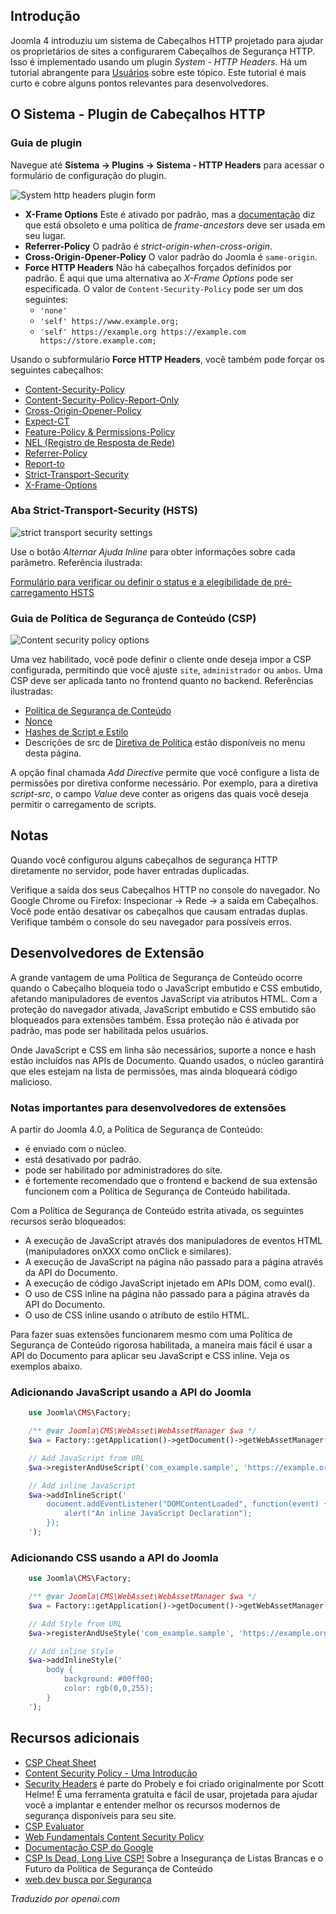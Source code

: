 <!-- Filename: J4.x:Http_Header_Management / Display title: Cabeçalhos HTTP -->

## Introdução

Joomla 4 introduziu um sistema de Cabeçalhos HTTP projetado para ajudar os proprietários de sites a configurarem Cabeçalhos de Segurança HTTP. Isso é implementado usando um plugin *System - HTTP Headers*. Há um tutorial abrangente para [Usuários](jdocmanual?article=user/security/http-headers) sobre este tópico. Este tutorial é mais curto e cobre alguns pontos relevantes para desenvolvedores.

## O Sistema - Plugin de Cabeçalhos HTTP

### Guia de plugin

Navegue até **Sistema → Plugins → Sistema - HTTP Headers** para acessar o formulário de configuração do plugin.

![System http headers plugin form](../../../en/images/security/security-http-headers-plugin.png)

- **X-Frame Options** Este é ativado por padrão, mas a [documentação](https://developer.mozilla.org/en-US/docs/Web/HTTP/Headers/X-Frame-Options) diz que está obsoleto e uma política de *frame-ancestors* deve ser usada em seu lugar.
- **Referrer-Policy** O padrão é *strict-origin-when-cross-origin*.
- **Cross-Origin-Opener-Policy** O valor padrão do Joomla é `same-origin`.
- **Force HTTP Headers** Não há cabeçalhos forçados definidos por padrão. É aqui que uma alternativa ao *X-Frame Options* pode ser especificada. O valor de `Content-Security-Policy` pode ser um dos seguintes:
    - `'none'`
    - `'self' https://www.example.org;`
    - `'self' https://example.org https://example.com https://store.example.com;`

Usando o subformulário **Force HTTP Headers**, você também pode forçar os seguintes cabeçalhos:

- [Content-Security-Policy](https://scotthelme.co.uk/content-security-policy-an-introduction/)
- [Content-Security-Policy-Report-Only](https://scotthelme.co.uk/content-security-policy-an-introduction/#testingapolicy)
- [Cross-Origin-Opener-Policy](https://developer.mozilla.org/en-US/docs/Web/HTTP/Headers/Cross-Origin-Opener-Policy)
- [Expect-CT](https://scotthelme.co.uk/a-new-security-header-expect-ct/)
- [Feature-Policy & Permissions-Policy](https://scotthelme.co.uk/a-new-security-header-feature-policy/)
- [NEL (Registro de Resposta de Rede)](https://developer.mozilla.org/en-US/docs/Web/HTTP/Headers/NEL)
- [Referrer-Policy](https://scotthelme.co.uk/a-new-security-header-referrer-policy/)
- [Report-to](https://developer.mozilla.org/en-US/docs/Web/HTTP/Headers/Content-Security-Policy/report-to)
- [Strict-Transport-Security](https://scotthelme.co.uk/hsts-the-missing-link-in-tls/)
- [X-Frame-Options](https://scotthelme.co.uk/hardening-your-http-response-headers/#x-frame-options)

### Aba Strict-Transport-Security (HSTS)

![strict transport security settings](../../../en/images/security/security-http-headers-hsts.png)

Use o botão *Alternar Ajuda Inline* para obter informações sobre cada parâmetro. Referência ilustrada:

[Formulário para verificar ou definir o status e a elegibilidade de pré-carregamento HSTS](https://hstspreload.org/)

### Guia de Política de Segurança de Conteúdo (CSP)

![Content security policy options](../../../en/images/security/security-http-headers-csp.png)

Uma vez habilitado, você pode definir o cliente onde deseja impor a CSP configurada, permitindo que você ajuste `site`, `administrador` ou `ambos`. Uma CSP deve ser aplicada tanto no frontend quanto no backend. Referências ilustradas:

- [Política de Segurança de Conteúdo](https://developer.mozilla.org/en-US/docs/Web/HTTP/CSP)
- [Nonce](https://developer.mozilla.org/en-US/docs/Web/HTML/Global_attributes/nonce)
- [Hashes de Script e Estilo](https://developer.mozilla.org/en-US/docs/Web/HTTP/Headers/Content-Security-Policy/script-src)
- Descrições de src de [Diretiva de Política](https://developer.mozilla.org/en-US/docs/Web/HTTP/Headers/Content-Security-Policy/child-src) estão disponíveis no menu desta página.

A opção final chamada *Add Directive* permite que você configure a lista de permissões por diretiva conforme necessário. Por exemplo, para a diretiva *script-src*, o campo *Value* deve conter as origens das quais você deseja permitir o carregamento de scripts.

## Notas

Quando você configurou alguns cabeçalhos de segurança HTTP diretamente no servidor, pode haver entradas duplicadas.

Verifique a saída dos seus Cabeçalhos HTTP no console do navegador. No Google Chrome ou Firefox: Inspecionar → Rede → a saída em Cabeçalhos. Você pode então desativar os cabeçalhos que causam entradas duplas. Verifique também o console do seu navegador para possíveis erros.

## Desenvolvedores de Extensão

A grande vantagem de uma Política de Segurança de Conteúdo ocorre quando o Cabeçalho bloqueia todo o JavaScript embutido e CSS embutido, afetando manipuladores de eventos JavaScript via atributos HTML. Com a proteção do navegador ativada, JavaScript embutido e CSS embutido são bloqueados para extensões também. Essa proteção não é ativada por padrão, mas pode ser habilitada pelos usuários.

Onde JavaScript e CSS em linha são necessários, suporte a nonce e hash estão incluídos nas APIs de Documento. Quando usados, o núcleo garantirá que eles estejam na lista de permissões, mas ainda bloqueará código malicioso.

### Notas importantes para desenvolvedores de extensões

A partir do Joomla 4.0, a Política de Segurança de Conteúdo:

- é enviado com o núcleo.
- está desativado por padrão.
- pode ser habilitado por administradores do site.
- é fortemente recomendado que o frontend e backend de sua extensão funcionem com a Política de Segurança de Conteúdo habilitada.

Com a Política de Segurança de Conteúdo estrita ativada, os seguintes recursos serão bloqueados:

- A execução de JavaScript através dos manipuladores de eventos HTML (manipuladores onXXX como onClick e similares).
- A execução de JavaScript na página não passado para a página através da API do Documento.
- A execução de código JavaScript injetado em APIs DOM, como eval().
- O uso de CSS inline na página não passado para a página através da API do Documento.
- O uso de CSS inline usando o atributo de estilo HTML.

Para fazer suas extensões funcionarem mesmo com uma Política de Segurança de Conteúdo rigorosa habilitada, a maneira mais fácil é usar a API do Documento para aplicar seu JavaScript e CSS inline. Veja os exemplos abaixo.

### Adicionando JavaScript usando a API do Joomla

```php
    use Joomla\CMS\Factory;

    /** @var Joomla\CMS\WebAsset\WebAssetManager $wa */
    $wa = Factory::getApplication()->getDocument()->getWebAssetManager();

    // Add JavaScript from URL
    $wa->registerAndUseScript('com_example.sample', 'https://example.org/sample.js', [], ['defer' => true]);

    // Add inline JavaScript
    $wa->addInlineScript('
        document.addEventListener("DOMContentLoaded", function(event) {
            alert("An inline JavaScript Declaration");
        });
    ');
```

### Adicionando CSS usando a API do Joomla

```php
    use Joomla\CMS\Factory;

    /** @var Joomla\CMS\WebAsset\WebAssetManager $wa */
    $wa = Factory::getApplication()->getDocument()->getWebAssetManager();

    // Add Style from URL
    $wa->registerAndUseStyle('com_example.sample', 'https://example.org/sample.css');

    // Add inline Style
    $wa->addInlineStyle('
        body {
            background: #00ff00;
            color: rgb(0,0,255);
        }
    ');
```

## Recursos adicionais

- [CSP Cheat Sheet](https://scotthelme.co.uk/csp-cheat-sheet/)
- [Content Security Policy - Uma Introdução](https://scotthelme.co.uk/content-security-policy-an-introduction/)
- [Security Headers](https://securityheaders.com/) é parte do Probely e foi criado originalmente por Scott Helme! É uma ferramenta gratuita e fácil de usar, projetada para ajudar você a implantar e entender melhor os recursos modernos de segurança disponíveis para seu site.
- [CSP Evaluator](https://csp-evaluator.withgoogle.com/)
- [Web Fundamentals Content Security Policy](https://developers.google.com/web/fundamentals/security/csp)
- [Documentação CSP do Google](https://csp.withgoogle.com/docs/index.html)
- [CSP Is Dead, Long Live CSP!](https://research.google/pubs/pub45542/) Sobre a Insegurança de Listas Brancas e o Futuro da Política de Segurança de Conteúdo
- [web.dev busca por Segurança](https://web.dev/s/results?q=security#gsc.tab=0&gsc.q=security&gsc.sort=)

*Traduzido por openai.com*

